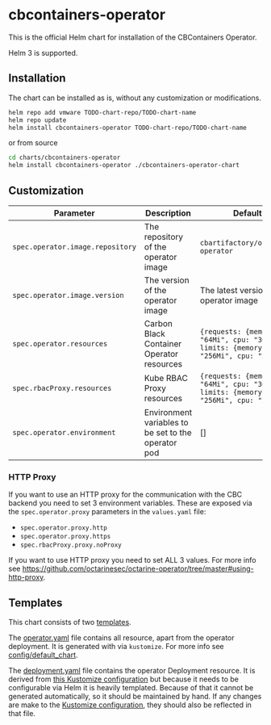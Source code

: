 # cbcontainers-operator

This is the official Helm chart for installation of the CBContainers Operator.

Helm 3 is supported.

## Installation

The chart can be installed as is, without any customization or modifications.

```sh
helm repo add vmware TODO-chart-repo/TODO-chart-name
helm repo update
helm install cbcontainers-operator TODO-chart-repo/TODO-chart-name
```

or from source

```sh
cd charts/cbcontainers-operator
helm install cbcontainers-operator ./cbcontainers-operator-chart
```

## Customization

| Parameter                                              | Description                                                      | Default                                                                            |
| ------------------------------------------------------ | ---------------------------------------------------------------- | ---------------------------------------------------------------------------------- |
| `spec.operator.image.repository`                       | The repository of the operator image                             | `cbartifactory/octarine-operator`                                                  |
| `spec.operator.image.version`                          | The version of the operator image                                | The latest version of the operator image                                                                            |
| `spec.operator.resources`                              | Carbon Black Container Operator resources                        | `{requests: {memory: "64Mi", cpu: "30m"}, limits: {memory: "256Mi", cpu: "200m"}}` |
| `spec.rbacProxy.resources`                             | Kube RBAC Proxy resources                                        | `{requests: {memory: "64Mi", cpu: "30m"}, limits: {memory: "256Mi", cpu: "200m"}}` |
| `spec.operator.environment`                            | Environment variables to be set to the operator pod              | []                                                                                 |

### HTTP Proxy

If you want to use an HTTP proxy for the communication with the CBC backend you need to set 3 environment variables.
These are exposed via the `spec.operator.proxy` parameters in the `values.yaml` file:

- `spec.operator.proxy.http`
- `spec.operator.proxy.https`
- `spec.rbacProxy.proxy.noProxy`

If you want to use HTTP proxy you need to set ALL 3 values.
For more info see <https://github.com/octarinesec/octarine-operator/tree/master#using-http-proxy>.

## Templates

This chart consists of two [templates](cbcontainers-operator-chart/templates/).

The [operator.yaml](operator.yaml) file contains all resource, apart from the operator deployment.
It is generated with via `kustomize`.
For more info see [config/default_chart](../../../../config/default_chart/).

The [deployment.yaml](deployment.yaml) file contains the operator Deployment resource.
It is derived from [this Kustomize configuration](../../../../config/manager) but because it needs to be configurable via Helm it is heavily templated.
Because of that it cannot be generated automatically, so it should be maintained by hand.
If any changes are make to the [Kustomize configuration](../../../../config/manager), they should also be reflected in that file.
